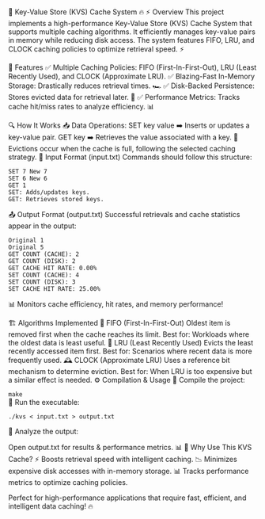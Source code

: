 🚀 Key-Value Store (KVS) Cache System 🔥
⚡ Overview
This project implements a high-performance Key-Value Store (KVS) Cache System that supports multiple caching algorithms. It efficiently manages key-value pairs in memory while reducing disk access. The system features FIFO, LRU, and CLOCK caching policies to optimize retrieval speed. ⚡

🎯 Features
✅ Multiple Caching Policies: FIFO (First-In-First-Out), LRU (Least Recently Used), and CLOCK (Approximate LRU).
✅ Blazing-Fast In-Memory Storage: Drastically reduces retrieval times. 🏎️
✅ Disk-Backed Persistence: Stores evicted data for retrieval later. 💾
✅ Performance Metrics: Tracks cache hit/miss rates to analyze efficiency. 📊

🔍 How It Works
📥 Data Operations:
SET key value ➡️ Inserts or updates a key-value pair.
GET key ➡️ Retrieves the value associated with a key.
🔄 Evictions occur when the cache is full, following the selected caching strategy.
📝 Input Format (input.txt)
Commands should follow this structure:

`SET 7 New 7`  
`SET 6 New 6`  
`GET 1`  
`SET: Adds/updates keys.`  
`GET: Retrieves stored keys.`  

📤 Output Format (output.txt)
Successful retrievals and cache statistics appear in the output:

`Original 1`  
`Original 5`  
`GET COUNT (CACHE): 2`  
`GET COUNT (DISK): 2`  
`GET CACHE HIT RATE: 0.00%`  
`SET COUNT (CACHE): 4`  
`SET COUNT (DISK): 3`  
`SET CACHE HIT RATE: 25.00%`  

📊 Monitors cache efficiency, hit rates, and memory performance!

🏗️ Algorithms Implemented
🔄 FIFO (First-In-First-Out)
Oldest item is removed first when the cache reaches its limit.
Best for: Workloads where the oldest data is least useful.
🏃 LRU (Least Recently Used)
Evicts the least recently accessed item first.
Best for: Scenarios where recent data is more frequently used.
🕰️ CLOCK (Approximate LRU)
Uses a reference bit mechanism to determine eviction.
Best for: When LRU is too expensive but a similar effect is needed.
⚙️ Compilation & Usage
📌 Compile the project:

`make`  
📌 Run the executable:

`./kvs < input.txt > output.txt`  

📌 Analyze the output:

Open output.txt for results & performance metrics. 📊
🚀 Why Use This KVS Cache?
⚡ Boosts retrieval speed with intelligent caching.
📉 Minimizes expensive disk accesses with in-memory storage.
📊 Tracks performance metrics to optimize caching policies.

Perfect for high-performance applications that require fast, efficient, and intelligent data caching! 🔥
